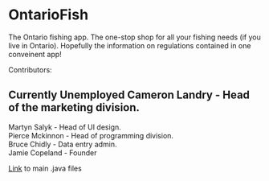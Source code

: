 # OntarioFish
The Ontario fishing app.
The one-stop shop for all your fishing needs (if you live in Ontario). 
Hopefully the information on regulations contained in one conveinent app!

Contributors:  
## Currently Unemployed Cameron Landry  - Head of the marketing division.  
Martyn Salyk    - Head of UI design.  
Pierce Mckinnon - Head of programming division.  
Bruce Chidly    - Data entry admin.  
Jamie Copeland  - Founder  

[Link](https://github.com/OntarioFish/OntarioFish/tree/master/app/src/main/java/android/example/ontariofish) to main .java files
